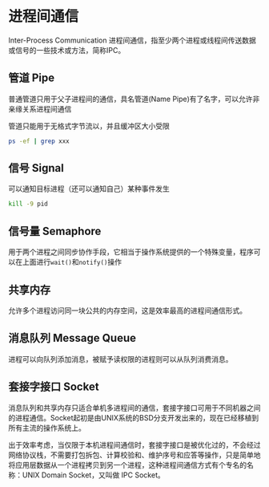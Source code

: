 # 进程间通信

Inter-Process Communication 进程间通信，指至少两个进程或线程间传送数据或信号的一些技术或方法，简称IPC。

## 管道 Pipe

普通管道只用于父子进程间的通信，具名管道(Name Pipe)有了名字，可以允许非亲缘关系进程间通信

管道只能用于无格式字节流以，并且缓冲区大小受限

```bash
ps -ef | grep xxx
```

## 信号 Signal

可以通知目标进程（还可以通知自己）某种事件发生

```bash
kill -9 pid
```

## 信号量 Semaphore

用于两个进程之间同步协作手段，它相当于操作系统提供的一个特殊变量，程序可以在上面进行`wait()`和`notify()`操作

## 共享内存

允许多个进程访问同一块公共的内存空间，这是效率最高的进程间通信形式。

## 消息队列 Message Queue

进程可以向队列添加消息，被赋予读权限的进程则可以从队列消费消息。

## 套接字接口 Socket

消息队列和共享内存只适合单机多进程间的通信，套接字接口可用于不同机器之间的进程通信。Socket起初是由UNIX系统的BSD分支开发出来的，现在已经移植到所有主流的操作系统上。

出于效率考虑，当仅限于本机进程间通信时，套接字接口是被优化过的，不会经过网络协议栈，不需要打包拆包、计算校验和、维护序号和应答等操作，只是简单地将应用层数据从一个进程拷贝到另一个进程，这种进程间通信方式有个专名的名称：UNIX Domain Socket，又叫做 IPC Socket。
